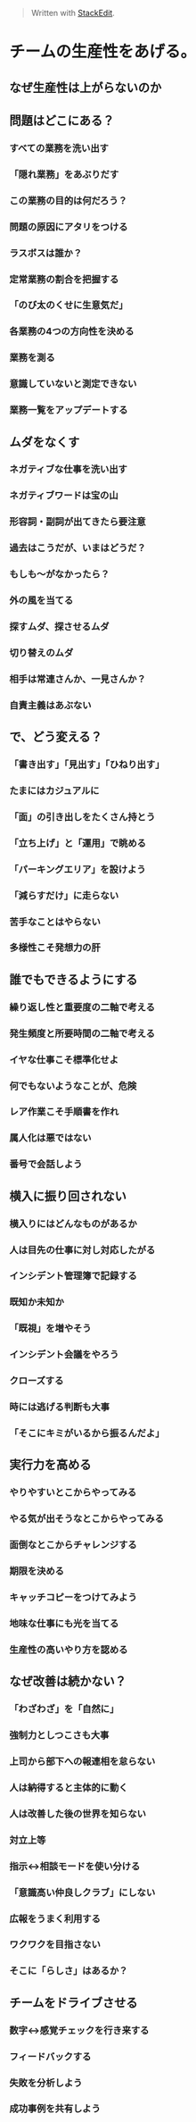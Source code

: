 > Written with [StackEdit](https://stackedit.io/).
# チームの生産性をあげる。

## なぜ生産性は上がらないのか


## 問題はどこにある？

### すべての業務を洗い出す
### 「隠れ業務」をあぶりだす
### この業務の目的は何だろう？
### 問題の原因にアタリをつける
### ラスボスは誰か？
### 定常業務の割合を把握する
### 「のび太のくせに生意気だ」
### 各業務の4つの方向性を決める
### 業務を測る
### 意識していないと測定できない
### 業務一覧をアップデートする

## ムダをなくす

### ネガティブな仕事を洗い出す
### ネガティブワードは宝の山
### 形容詞・副詞が出てきたら要注意
### 過去はこうだが、いまはどうだ？
### もしも～がなかったら？
### 外の風を当てる
### 探すムダ、探させるムダ
### 切り替えのムダ
### 相手は常連さんか、一見さんか？
### 自責主義はあぶない

## で、どう変える？

### 「書き出す」「見出す」「ひねり出す」
### たまにはカジュアルに
### 「面」の引き出しをたくさん持とう
### 「立ち上げ」と「運用」で眺める
### 「パーキングエリア」を設けよう
### 「減らすだけ」に走らない
### 苦手なことはやらない
### 多様性こそ発想力の肝

## 誰でもできるようにする

### 繰り返し性と重要度の二軸で考える
### 発生頻度と所要時間の二軸で考える
### イヤな仕事こそ標準化せよ
### 何でもないようなことが、危険
### レア作業こそ手順書を作れ
### 属人化は悪ではない
### 番号で会話しよう

## 横入に振り回されない
### 横入りにはどんなものがあるか
### 人は目先の仕事に対し対応したがる
### インシデント管理簿で記録する
### 既知か未知か
### 「既視」を増やそう
### インシデント会議をやろう
### クローズする
### 時には逃げる判断も大事
### 「そこにキミがいるから振るんだよ」

## 実行力を高める
### やりやすいとこからやってみる
### やる気が出そうなとこからやってみる
### 面倒なとこからチャレンジする
### 期限を決める
### キャッチコピーをつけてみよう
### 地味な仕事にも光を当てる
### 生産性の高いやり方を認める


## なぜ改善は続かない？
### 「わざわざ」を「自然に」
### 強制力としつこさも大事
### 上司から部下への報連相を怠らない
### 人は納得すると主体的に動く
### 人は改善した後の世界を知らない
### 対立上等
### 指示↔相談モードを使い分ける
### 「意識高い仲良しクラブ」にしない
### 広報をうまく利用する
### ワクワクを目指さない
### そこに「らしさ」はあるか？

## チームをドライブさせる
### 数字↔感覚チェックを行き来する
### フィードバックする
### 失敗を分析しよう
### 成功事例を共有しよう


<!--stackedit_data:
eyJoaXN0b3J5IjpbLTgxMjg0Nzk2MSw3MzA5OTgxMTZdfQ==
-->